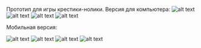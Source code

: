 Прототип для игры крестики-нолики. Версия для компьютера:
![alt text](https://github.com/ctel-prj-mng/2-wireframe-130218-nastyandreeva/blob/master/макет1.png)
![alt text](https://github.com/ctel-prj-mng/2-wireframe-130218-nastyandreeva/blob/master/макет2.png)
![alt text](https://github.com/ctel-prj-mng/2-wireframe-130218-nastyandreeva/blob/master/макет3.png)
![alt text](https://github.com/ctel-prj-mng/2-wireframe-130218-nastyandreeva/blob/master/макет4.png)


Мобильная версия:


![alt text](https://github.com/ctel-prj-mng/2-wireframe-130218-nastyandreeva/blob/master/макет11.png)
![alt text](https://github.com/ctel-prj-mng/2-wireframe-130218-nastyandreeva/blob/master/макет12.png)
![alt text](https://github.com/ctel-prj-mng/2-wireframe-130218-nastyandreeva/blob/master/макет13.png)
![alt text](https://github.com/ctel-prj-mng/2-wireframe-130218-nastyandreeva/blob/master/макет14.png)

